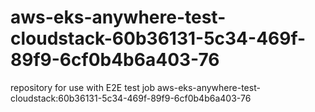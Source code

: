 # aws-eks-anywhere-test-cloudstack-60b36131-5c34-469f-89f9-6cf0b4b6a403-76
repository for use with E2E test job aws-eks-anywhere-test-cloudstack:60b36131-5c34-469f-89f9-6cf0b4b6a403-76
